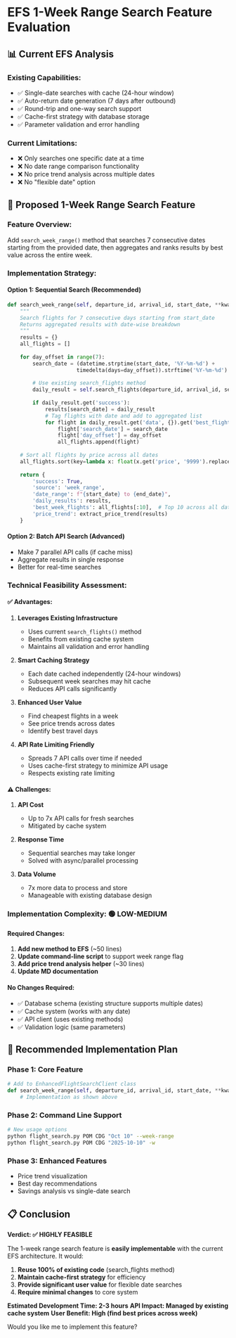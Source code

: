 # EFS 1-Week Range Search Feature Evaluation

## 📊 Current EFS Analysis

### **Existing Capabilities:**
- ✅ Single-date searches with cache (24-hour window)
- ✅ Auto-return date generation (7 days after outbound)  
- ✅ Round-trip and one-way search support
- ✅ Cache-first strategy with database storage
- ✅ Parameter validation and error handling

### **Current Limitations:**
- ❌ Only searches one specific date at a time
- ❌ No date range comparison functionality
- ❌ No price trend analysis across multiple dates
- ❌ No "flexible date" option

## 🎯 Proposed 1-Week Range Search Feature

### **Feature Overview:**
Add `search_week_range()` method that searches 7 consecutive dates starting from the provided date, then aggregates and ranks results by best value across the entire week.

### **Implementation Strategy:**

#### **Option 1: Sequential Search (Recommended)**
```python
def search_week_range(self, departure_id, arrival_id, start_date, **kwargs):
    """
    Search flights for 7 consecutive days starting from start_date
    Returns aggregated results with date-wise breakdown
    """
    results = {}
    all_flights = []
    
    for day_offset in range(7):
        search_date = (datetime.strptime(start_date, '%Y-%m-%d') + 
                      timedelta(days=day_offset)).strftime('%Y-%m-%d')
        
        # Use existing search_flights method
        daily_result = self.search_flights(departure_id, arrival_id, search_date, **kwargs)
        
        if daily_result.get('success'):
            results[search_date] = daily_result
            # Tag flights with date and add to aggregated list
            for flight in daily_result.get('data', {}).get('best_flights', []):
                flight['search_date'] = search_date
                flight['day_offset'] = day_offset
                all_flights.append(flight)
    
    # Sort all flights by price across all dates
    all_flights.sort(key=lambda x: float(x.get('price', '9999').replace(' USD', '')))
    
    return {
        'success': True,
        'source': 'week_range',
        'date_range': f"{start_date} to {end_date}",
        'daily_results': results,
        'best_week_flights': all_flights[:10],  # Top 10 across all dates
        'price_trend': extract_price_trend(results)
    }
```

#### **Option 2: Batch API Search (Advanced)**
- Make 7 parallel API calls (if cache miss)
- Aggregate results in single response
- Better for real-time searches

### **Technical Feasibility Assessment:**

#### **✅ Advantages:**
1. **Leverages Existing Infrastructure**
   - Uses current `search_flights()` method
   - Benefits from existing cache system
   - Maintains all validation and error handling

2. **Smart Caching Strategy**
   - Each date cached independently (24-hour windows)
   - Subsequent week searches may hit cache
   - Reduces API calls significantly

3. **Enhanced User Value**
   - Find cheapest flights in a week
   - See price trends across dates
   - Identify best travel days

4. **API Rate Limiting Friendly**
   - Spreads 7 API calls over time if needed
   - Uses cache-first strategy to minimize API usage
   - Respects existing rate limiting

#### **⚠️ Challenges:**
1. **API Cost**
   - Up to 7x API calls for fresh searches
   - Mitigated by cache system

2. **Response Time**
   - Sequential searches may take longer
   - Solved with async/parallel processing

3. **Data Volume**
   - 7x more data to process and store
   - Manageable with existing database design

### **Implementation Complexity: 🟢 LOW-MEDIUM**

#### **Required Changes:**
1. **Add new method to EFS** (~50 lines)
2. **Update command-line script** to support week range flag
3. **Add price trend analysis helper** (~30 lines)
4. **Update MD documentation**

#### **No Changes Required:**
- ✅ Database schema (existing structure supports multiple dates)
- ✅ Cache system (works with any date)
- ✅ API client (uses existing methods)
- ✅ Validation logic (same parameters)

## 🚀 Recommended Implementation Plan

### **Phase 1: Core Feature**
```python
# Add to EnhancedFlightSearchClient class
def search_week_range(self, departure_id, arrival_id, start_date, **kwargs):
    # Implementation as shown above
```

### **Phase 2: Command Line Support**
```bash
# New usage options
python flight_search.py POM CDG "Oct 10" --week-range
python flight_search.py POM CDG "2025-10-10" -w
```

### **Phase 3: Enhanced Features**
- Price trend visualization
- Best day recommendations
- Savings analysis vs single-date search

## 📋 Conclusion

**Verdict: ✅ HIGHLY FEASIBLE**

The 1-week range search feature is **easily implementable** with the current EFS architecture. It would:

1. **Reuse 100% of existing code** (search_flights method)
2. **Maintain cache-first strategy** for efficiency
3. **Provide significant user value** for flexible date searches
4. **Require minimal changes** to core system

**Estimated Development Time: 2-3 hours**
**API Impact: Managed by existing cache system**
**User Benefit: High (find best prices across week)**

Would you like me to implement this feature?
